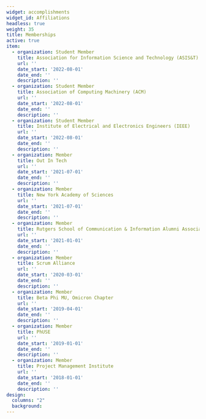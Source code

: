 ```yaml
---
widget: accomplishments
widget_id: Affiliations
headless: true
weight: 35
title: Memberships
active: true
item:
  - organization: Student Member
    title: Association for Information Science and Technology (ASIS&T)
    url: ''
    date_start: '2022-08-01'
    date_end: ''
    description: ''
  - organization: Student Member
    title: Association of Computing Machinery (ACM)
    url: ''
    date_start: '2022-08-01'
    date_end: ''
    description: ''
  - organization: Student Member
    title: Institute of Electrical and Electronics Engineers (IEEE)
    url: ''
    date_start: '2022-08-01'
    date_end: ''
    description: ''
  - organization: Member
    title: Out In Tech
    url: ''
    date_start: '2021-07-01'
    date_end: ''
    description: ''
  - organization: Member
    title: New York Academy of Sciences
    url: ''
    date_start: '2021-07-01'
    date_end: ''
    description: ''    
  - organization: Member
    title: Rutgers School of Communication & Information Alumni Association
    url: ''
    date_start: '2021-01-01'
    date_end: ''
    description: ''
  - organization: Member
    title: Scrum Alliance
    url: ''
    date_start: '2020-03-01'
    date_end: ''
    description: ''
  - organization: Member
    title: Beta Phi MU, Omicron Chapter
    url: ''
    date_start: '2019-04-01'
    date_end: ''
    description: ''
  - organization: Member
    title: PhUSE
    url: ''
    date_start: '2019-01-01'
    date_end: ''
    description: ''    
  - organization: Member
    title: Project Management Institute
    url: ''
    date_start: '2018-01-01'
    date_end: ''
    description: ''
design:
  columns: "2"
  background:
---
```

